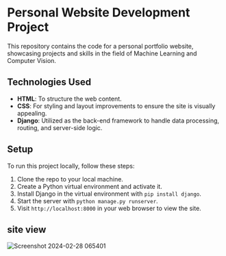 # Personal Website Development Project

This repository contains the code for a personal portfolio website, showcasing projects and skills in the field of Machine Learning and Computer Vision.

## Technologies Used

- **HTML**: To structure the web content.
- **CSS**: For styling and layout improvements to ensure the site is visually appealing.
- **Django**: Utilized as the back-end framework to handle data processing, routing, and server-side logic.

## Setup

To run this project locally, follow these steps:

1. Clone the repo to your local machine.
2. Create a Python virtual environment and activate it.
3. Install Django in the virtual environment with `pip install django`.
4. Start the server with `python manage.py runserver`.
5. Visit `http://localhost:8000` in your web browser to view the site.
## site view
![Screenshot 2024-02-28 065401](https://github.com/Hasanshovon/Django-app-Blog-Website/assets/26182608/4713ac41-eba0-4bc5-a833-b36d98ad2a2f)
